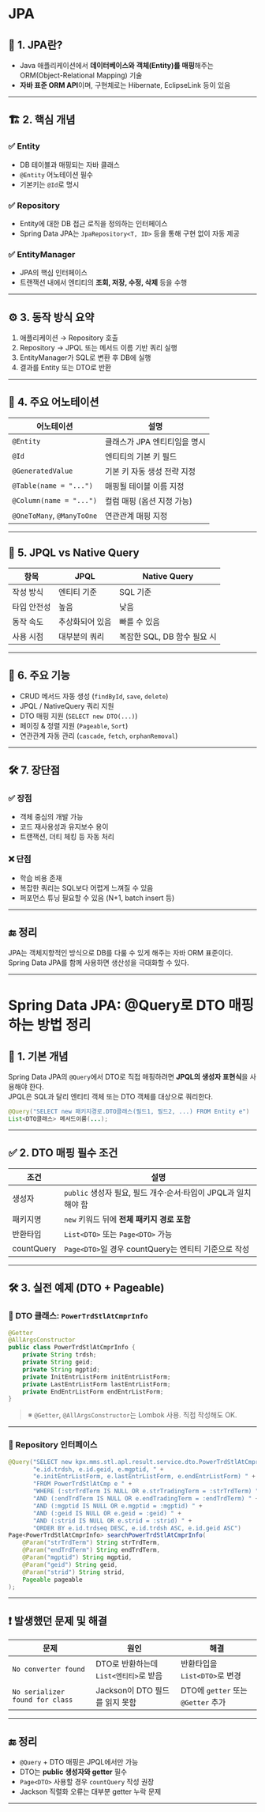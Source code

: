 # JPA

## 🧾 1. JPA란?

- Java 애플리케이션에서 **데이터베이스와 객체(Entity)를 매핑**해주는 ORM(Object-Relational Mapping) 기술
- **자바 표준 ORM API**이며, 구현체로는 Hibernate, EclipseLink 등이 있음

---

## 🏗️ 2. 핵심 개념

### ✅ Entity

- DB 테이블과 매핑되는 자바 클래스
- `@Entity` 어노테이션 필수
- 기본키는 `@Id`로 명시

### ✅ Repository

- Entity에 대한 DB 접근 로직을 정의하는 인터페이스
- Spring Data JPA는 `JpaRepository<T, ID>` 등을 통해 구현 없이 자동 제공

### ✅ EntityManager

- JPA의 핵심 인터페이스
- 트랜잭션 내에서 엔티티의 **조회, 저장, 수정, 삭제** 등을 수행

---

## ⚙️ 3. 동작 방식 요약

1. 애플리케이션 → Repository 호출
2. Repository → JPQL 또는 메서드 이름 기반 쿼리 실행
3. EntityManager가 SQL로 변환 후 DB에 실행
4. 결과를 Entity 또는 DTO로 반환

---

## 💬 4. 주요 어노테이션

| 어노테이션                 | 설명                         |
| -------------------------- | ---------------------------- |
| `@Entity`                  | 클래스가 JPA 엔티티임을 명시 |
| `@Id`                      | 엔티티의 기본 키 필드        |
| `@GeneratedValue`          | 기본 키 자동 생성 전략 지정  |
| `@Table(name = "...")`     | 매핑될 테이블 이름 지정      |
| `@Column(name = "...")`    | 컬럼 매핑 (옵션 지정 가능)   |
| `@OneToMany`, `@ManyToOne` | 연관관계 매핑 지정           |

---

## 🧠 5. JPQL vs Native Query

| 항목        | JPQL            | Native Query                |
| ----------- | --------------- | --------------------------- |
| 작성 방식   | 엔티티 기준     | SQL 기준                    |
| 타입 안전성 | 높음            | 낮음                        |
| 동작 속도   | 추상화되어 있음 | 빠를 수 있음                |
| 사용 시점   | 대부분의 쿼리   | 복잡한 SQL, DB 함수 필요 시 |

---

## 🧩 6. 주요 기능

- CRUD 메서드 자동 생성 (`findById`, `save`, `delete`)
- JPQL / NativeQuery 쿼리 지원
- DTO 매핑 지원 (`SELECT new DTO(...)`)
- 페이징 & 정렬 지원 (`Pageable`, `Sort`)
- 연관관계 자동 관리 (`cascade`, `fetch`, `orphanRemoval`)

---

## 🛠️ 7. 장단점

### ✅ 장점

- 객체 중심의 개발 가능
- 코드 재사용성과 유지보수 용이
- 트랜잭션, 더티 체킹 등 자동 처리

### ❌ 단점

- 학습 비용 존재
- 복잡한 쿼리는 SQL보다 어렵게 느껴질 수 있음
- 퍼포먼스 튜닝 필요할 수 있음 (N+1, batch insert 등)

---

## 🔚 정리

JPA는 객체지향적인 방식으로 DB를 다룰 수 있게 해주는 자바 ORM 표준이다.  
Spring Data JPA를 함께 사용하면 생산성을 극대화할 수 있다.

---

# Spring Data JPA: @Query로 DTO 매핑하는 방법 정리

## 📌 1. 기본 개념

Spring Data JPA의 `@Query`에서 DTO로 직접 매핑하려면 **JPQL의 생성자 표현식**을 사용해야 한다.  
JPQL은 SQL과 달리 엔티티 객체 또는 DTO 객체를 대상으로 쿼리한다.

```java
@Query("SELECT new 패키지경로.DTO클래스(필드1, 필드2, ...) FROM Entity e")
List<DTO클래스> 메서드이름(...);
```

---

## ✅ 2. DTO 매핑 필수 조건

| 조건       | 설명                                                           |
| ---------- | -------------------------------------------------------------- |
| 생성자     | `public` 생성자 필요, 필드 개수·순서·타입이 JPQL과 일치해야 함 |
| 패키지명   | `new` 키워드 뒤에 **전체 패키지 경로 포함**                    |
| 반환타입   | `List<DTO>` 또는 `Page<DTO>` 가능                              |
| countQuery | `Page<DTO>`일 경우 countQuery는 엔티티 기준으로 작성           |

---

## 🛠 3. 실전 예제 (DTO + Pageable)

### 📁 DTO 클래스: `PowerTrdStlAtCmprInfo`

```java
@Getter
@AllArgsConstructor
public class PowerTrdStlAtCmprInfo {
    private String trdsh;
    private String geid;
    private String mgptid;
    private InitEntrListForm initEntrListForm;
    private LastEntrListForm lastEntrListForm;
    private EndEntrListForm endEntrListForm;
}
```

> ※ `@Getter`, `@AllArgsConstructor`는 Lombok 사용. 직접 작성해도 OK.

---

### 📁 Repository 인터페이스

```java
@Query("SELECT new kpx.mms.stl.apl.result.service.dto.PowerTrdStlAtCmprInfo(" +
       "e.id.trdsh, e.id.geid, e.mgptid, " +
       "e.initEntrListForm, e.lastEntrListForm, e.endEntrListForm) " +
       "FROM PowerTrdStlAtCmp e " +
       "WHERE (:strTrdTerm IS NULL OR e.strTradingTerm = :strTrdTerm) " +
       "AND (:endTrdTerm IS NULL OR e.endTradingTerm = :endTrdTerm) " +
       "AND (:mgptid IS NULL OR e.mgptid = :mgptid) " +
       "AND (:geid IS NULL OR e.geid = :geid) " +
       "AND (:strid IS NULL OR e.strid = :strid) " +
       "ORDER BY e.id.trdseq DESC, e.id.trdsh ASC, e.id.geid ASC")
Page<PowerTrdStlAtCmprInfo> searchPowerTrdStlAtCmprInfo(
    @Param("strTrdTerm") String strTrdTerm,
    @Param("endTrdTerm") String endTrdTerm,
    @Param("mgptid") String mgptid,
    @Param("geid") String geid,
    @Param("strid") String strid,
    Pageable pageable
);
```

---

## ❗ 발생했던 문제 및 해결

| 문제                            | 원인                                   | 해결                               |
| ------------------------------- | -------------------------------------- | ---------------------------------- |
| `No converter found`            | DTO로 반환하는데 `List<엔티티>`로 받음 | 반환타입을 `List<DTO>`로 변경      |
| `No serializer found for class` | Jackson이 DTO 필드를 읽지 못함         | DTO에 `getter` 또는 `@Getter` 추가 |

---

## 🔚 정리

- `@Query` + DTO 매핑은 JPQL에서만 가능
- DTO는 **public 생성자와 getter** 필수
- `Page<DTO>` 사용할 경우 `countQuery` 작성 권장
- Jackson 직렬화 오류는 대부분 getter 누락 문제

---
